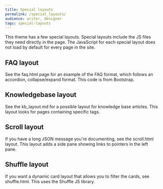 ```yaml
---
title: Special layouts
permalink: /special_layouts/
audience: writer, designer
tags: special-layouts
---
```


This theme has a few special layouts. Special layouts include the JS files they need directly in the page. The JavaScript for each special layout does not load by default for every page in the site.

## FAQ layout

See the faq.html page for an example of the FAQ format, which follows an accordion, collapse/expand format. This code is from Bootstrap.

## Knowledgebase layout

See the kb_layout.md for a possible layout for knowledge base articles. This layout looks for pages containing specific tags.

## Scroll layout

If you have a long JSON message you're documenting, see the scroll.html layout. This layout adds a side pane showing links to pointers in the left pane. 

## Shuffle layout

If you want a dynamic card layout that allows you to filter the cards, see shuffle.html. This uses the Shuffle JS library.


